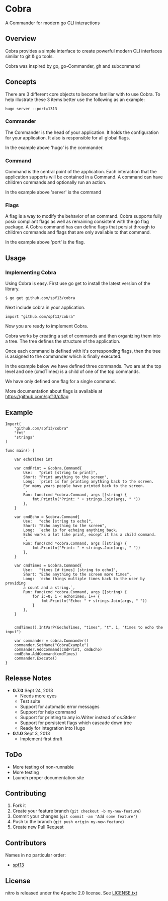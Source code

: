 # Cobra

A Commander for modern go CLI interactions

## Overview
Cobra provides a simple interface to create powerful modern CLI
interfaces similar to git & go tools.

Cobra was inspired by go, go-Commander, gh and subcommand


## Concepts

There are 3 different core objects to become familiar with to use Cobra.
To help illustrate these 3 items better use the following as an example:

    hugo server --port=1313

### Commander

The Commander is the head of your application. It holds the configuration
for your application. It also is responsible for all global flags.

In the example above 'hugo' is the commander.


### Command

Command is the central point of the application. Each interaction that
the application supports will be contained in a Command. A command can
have children commands and optionally run an action.

In the example above 'server' is the command


### Flags

A flag is a way to modify the behavior of an command. Cobra supports
fully posix compliant flags as well as remaining consistent with
the go flag package. A Cobra command has can define flags that 
persist through to children commands and flags that are only available
to that command.

In the example above 'port' is the flag.

## Usage

### Implementing Cobra

Using Cobra is easy. First use go get to install the latest version
of the library.

    $ go get github.com/spf13/cobra

Next include cobra in your application.

    import "github.com/spf13/cobra"

Now you are ready to implement Cobra. 

Cobra works by creating a set of commands and then organizing them into a tree.
The tree defines the structure of the application.

Once each command is defined with it's corresponding flags, then the
tree is assigned to the commander which is finally executed.

In the example below we have defined three commands. Two are at the top
level and one (cmdTimes) is a child of one of the top commands.

We have only defined one flag for a single command.

More documentation about flags is available at https://github.com/spf13/pflag

## Example

    Import(
        "github.com/spf13/cobra"
        "fmt"
        "strings"
    )

    func main() {

        var echoTimes int

        var cmdPrint = &cobra.Command{
            Use:   "print [string to print]",
            Short: "Print anything to the screen",
            Long:  `print is for printing anything back to the screen.
            For many years people have printed back to the screen.
            `,
            Run: func(cmd *cobra.Command, args []string) {
                fmt.Println("Print: " + strings.Join(args, " "))
            },
        }

        var cmdEcho = &cobra.Command{
            Use:   "echo [string to echo]",
            Short: "Echo anything to the screen",
            Long:  `echo is for echoing anything back.
            Echo works a lot like print, except it has a child command.
            `,
            Run: func(cmd *cobra.Command, args []string) {
                fmt.Println("Print: " + strings.Join(args, " "))
            },
        }

        var cmdTimes = &cobra.Command{
            Use:   "times [# times] [string to echo]",
            Short: "Echo anything to the screen more times",
            Long:  `echo things multiple times back to the user by providing
            a count and a string.`,
            Run: func(cmd *cobra.Command, args []string) {
                for i:=0; i < echoTimes; i++ {
                    fmt.Println("Echo: " + strings.Join(args, " "))
                }
            },
        }


        cmdTimes().IntVarP(&echoTimes, "times", "t", 1, "times to echo the input")

        var commander = cobra.Commander()
        commander.SetName("CobraExample")
        commander.AddCommand(cmdPrint, cmdEcho)
        cmdEcho.AddCommand(cmdTimes)
        commander.Execute()
    }

## Release Notes
* **0.7.0** Sept 24, 2013
  * Needs more eyes
  * Test suite
  * Support for automatic error messages
  * Support for help command
  * Support for printing to any io.Writer instead of os.Stderr
  * Support for persistent flags which cascade down tree
  * Ready for integration into Hugo
* **0.1.0** Sept 3, 2013
  * Implement first draft

## ToDo
* More testing of non-runnable
* More testing
* Launch proper documentation site

## Contributing

1. Fork it
2. Create your feature branch (`git checkout -b my-new-feature`)
3. Commit your changes (`git commit -am 'Add some feature'`)
4. Push to the branch (`git push origin my-new-feature`)
5. Create new Pull Request

## Contributors

Names in no particular order:

* [spf13](https://github.com/spf13)

## License

nitro is released under the Apache 2.0 license. See [LICENSE.txt](https://github.com/spf13/nitro/blob/master/LICENSE.txt)
